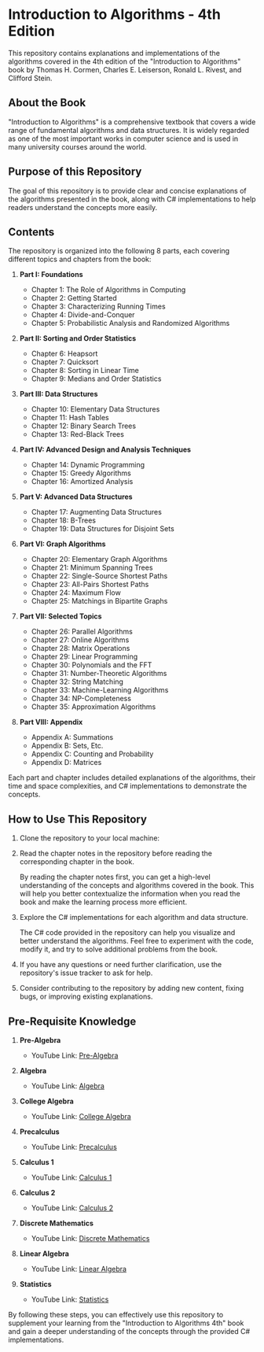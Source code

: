 # Introduction to Algorithms - 4th Edition

This repository contains explanations and implementations of the algorithms covered in the 4th edition of the "Introduction to Algorithms" book by Thomas H. Cormen, Charles E. Leiserson, Ronald L. Rivest, and Clifford Stein.

## About the Book

"Introduction to Algorithms" is a comprehensive textbook that covers a wide range of fundamental algorithms and data structures. It is widely regarded as one of the most important works in computer science and is used in many university courses around the world.

## Purpose of this Repository

The goal of this repository is to provide clear and concise explanations of the algorithms presented in the book, along with C# implementations to help readers understand the concepts more easily.

## Contents

The repository is organized into the following 8 parts, each covering different topics and chapters from the book:

1. **Part I: Foundations**
   - Chapter 1: The Role of Algorithms in Computing
   - Chapter 2: Getting Started
   - Chapter 3: Characterizing Running Times
   - Chapter 4: Divide-and-Conquer
   - Chapter 5: Probabilistic Analysis and Randomized Algorithms

2. **Part II: Sorting and Order Statistics**
   - Chapter 6: Heapsort
   - Chapter 7: Quicksort
   - Chapter 8: Sorting in Linear Time
   - Chapter 9: Medians and Order Statistics

3. **Part III: Data Structures**
   - Chapter 10: Elementary Data Structures
   - Chapter 11: Hash Tables
   - Chapter 12: Binary Search Trees
   - Chapter 13: Red-Black Trees

4. **Part IV: Advanced Design and Analysis Techniques**
   - Chapter 14: Dynamic Programming
   - Chapter 15: Greedy Algorithms
   - Chapter 16: Amortized Analysis

5. **Part V: Advanced Data Structures**
   - Chapter 17: Augmenting Data Structures
   - Chapter 18: B-Trees
   - Chapter 19: Data Structures for Disjoint Sets

6. **Part VI: Graph Algorithms**
   - Chapter 20: Elementary Graph Algorithms
   - Chapter 21: Minimum Spanning Trees
   - Chapter 22: Single-Source Shortest Paths
   - Chapter 23: All-Pairs Shortest Paths
   - Chapter 24: Maximum Flow
   - Chapter 25: Matchings in Bipartite Graphs

7. **Part VII: Selected Topics**
   - Chapter 26: Parallel Algorithms
   - Chapter 27: Online Algorithms
   - Chapter 28: Matrix Operations
   - Chapter 29: Linear Programming
   - Chapter 30: Polynomials and the FFT
   - Chapter 31: Number-Theoretic Algorithms
   - Chapter 32: String Matching
   - Chapter 33: Machine-Learning Algorithms
   - Chapter 34: NP-Completeness
   - Chapter 35: Approximation Algorithms

8. **Part VIII: Appendix**
   - Appendix A: Summations
   - Appendix B: Sets, Etc.
   - Appendix C: Counting and Probability
   - Appendix D: Matrices

Each part and chapter includes detailed explanations of the algorithms, their time and space complexities, and C# implementations to demonstrate the concepts.

## How to Use This Repository

1. Clone the repository to your local machine:

2. Read the chapter notes in the repository before reading the corresponding chapter in the book.

   By reading the chapter notes first, you can get a high-level understanding of the concepts and algorithms covered in the book. This will help you better contextualize the information when you read the book and make the learning process more efficient.

3. Explore the C# implementations for each algorithm and data structure.

   The C# code provided in the repository can help you visualize and better understand the algorithms. Feel free to experiment with the code, modify it, and try to solve additional problems from the book.

4. If you have any questions or need further clarification, use the repository's issue tracker to ask for help.

5. Consider contributing to the repository by adding new content, fixing bugs, or improving existing explanations.

## Pre-Requisite Knowledge

1. **Pre-Algebra**
   - YouTube Link: [Pre-Algebra](https://youtu.be/VXzm8ReImG0?si=cSyK1MZU-H5AkCJA)

2. **Algebra**
   - YouTube Link: [Algebra](https://youtu.be/GAN-jgzYsIo?si=uyfvkKZOZIKo5z-d)

3. **College Algebra**
   - YouTube Link: [College Algebra](https://youtu.be/LwCRRUa8yTU?si=UYvIitSWMl_ujSw2)

4. **Precalculus**
   - YouTube Link: [Precalculus](https://youtu.be/eI4an8aSsgw?si=fJKpfBsRft0rHPBQ)

5. **Calculus 1**
   - YouTube Link: [Calculus 1](https://youtu.be/HfACrKJ_Y2w?si=TFr8A93DEuF02uPD)

6. **Calculus 2**
   - YouTube Link: [Calculus 2](https://youtu.be/7gigNsz4Oe8?si=v38qCTvVOYEvhgmx)

7. **Discrete Mathematics**
   - YouTube Link: [Discrete Mathematics](https://www.youtube.com/watch?v=2SpuBqvNjHI)

8. **Linear Algebra**
   - YouTube Link: [Linear Algebra](https://youtu.be/JnTa9XtvmfI?si=cfdcPMjwTdz5zIMD)

9. **Statistics**
   - YouTube Link: [Statistics](https://youtu.be/xxpc-HPKN28?si=bmrzQY6C5SUza_D6)
   
By following these steps, you can effectively use this repository to supplement your learning from the "Introduction to Algorithms 4th" book and gain a deeper understanding of the concepts through the provided C# implementations.